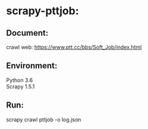 # scrapy-pttjob:
## Document:
crawl web:  https://www.ptt.cc/bbs/Soft_Job/index.html
## Environment:
Python 3.6 <br />
Scrapy 1.5.1 <br />
## Run:
scrapy crawl pttjob -o log.json <br />
